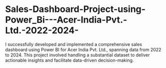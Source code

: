 # Sales-Dashboard-Project-using-Power_Bi---Acer-India-Pvt.-Ltd.-2022-2024-
I successfully developed and implemented a comprehensive sales dashboard using Power BI for Acer India Pvt. Ltd., spanning data from 2022 to 2024. This project involved handling a substantial dataset to deliver actionable insights and facilitate data-driven decision-making. 
